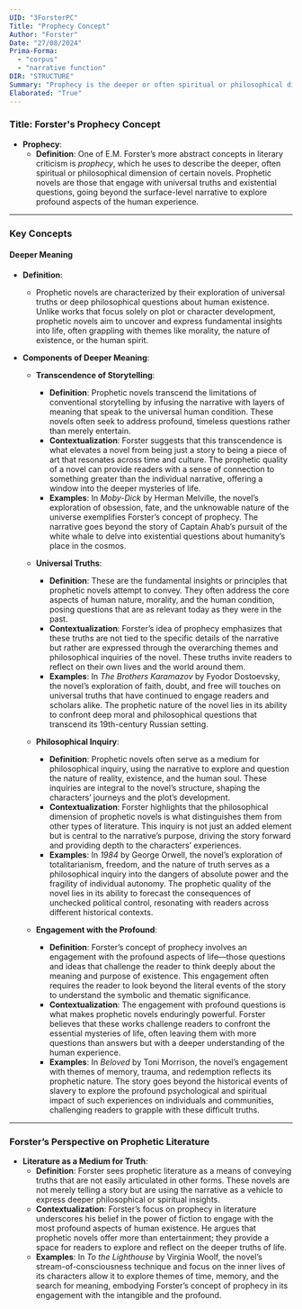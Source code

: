 ```yaml
---
UID: "3ForsterPC"
Title: "Prophecy Concept"
Author: "Forster"
Date: "27/08/2024"
Prima-Forma:
  - "corpus"
  - "narrative function"
DIR: "STRUCTURE"
Summary: "Prophecy is the deeper or often spiritual or philosophical dimension of certain novels."
Elaborated: "True"
---
```

### Title: **Forster's Prophecy Concept**

- **Prophecy**:
  - **Definition**: One of E.M. Forster’s more abstract concepts in literary criticism is *prophecy*, which he uses to describe the deeper, often spiritual or philosophical dimension of certain novels. Prophetic novels are those that engage with universal truths and existential questions, going beyond the surface-level narrative to explore profound aspects of the human experience.

---

### **Key Concepts**

#### **Deeper Meaning**

- **Definition**:
  - Prophetic novels are characterized by their exploration of universal truths or deep philosophical questions about human existence. Unlike works that focus solely on plot or character development, prophetic novels aim to uncover and express fundamental insights into life, often grappling with themes like morality, the nature of existence, or the human spirit.

- **Components of Deeper Meaning**:
  - **Transcendence of Storytelling**:
    - **Definition**: Prophetic novels transcend the limitations of conventional storytelling by infusing the narrative with layers of meaning that speak to the universal human condition. These novels often seek to address profound, timeless questions rather than merely entertain.
    - **Contextualization**: Forster suggests that this transcendence is what elevates a novel from being just a story to being a piece of art that resonates across time and culture. The prophetic quality of a novel can provide readers with a sense of connection to something greater than the individual narrative, offering a window into the deeper mysteries of life.
    - **Examples**: In *Moby-Dick* by Herman Melville, the novel’s exploration of obsession, fate, and the unknowable nature of the universe exemplifies Forster’s concept of prophecy. The narrative goes beyond the story of Captain Ahab’s pursuit of the white whale to delve into existential questions about humanity’s place in the cosmos.

  - **Universal Truths**:
    - **Definition**: These are the fundamental insights or principles that prophetic novels attempt to convey. They often address the core aspects of human nature, morality, and the human condition, posing questions that are as relevant today as they were in the past.
    - **Contextualization**: Forster’s idea of prophecy emphasizes that these truths are not tied to the specific details of the narrative but rather are expressed through the overarching themes and philosophical inquiries of the novel. These truths invite readers to reflect on their own lives and the world around them.
    - **Examples**: In *The Brothers Karamazov* by Fyodor Dostoevsky, the novel’s exploration of faith, doubt, and free will touches on universal truths that have continued to engage readers and scholars alike. The prophetic nature of the novel lies in its ability to confront deep moral and philosophical questions that transcend its 19th-century Russian setting.

  - **Philosophical Inquiry**:
    - **Definition**: Prophetic novels often serve as a medium for philosophical inquiry, using the narrative to explore and question the nature of reality, existence, and the human soul. These inquiries are integral to the novel’s structure, shaping the characters’ journeys and the plot’s development.
    - **Contextualization**: Forster highlights that the philosophical dimension of prophetic novels is what distinguishes them from other types of literature. This inquiry is not just an added element but is central to the narrative’s purpose, driving the story forward and providing depth to the characters’ experiences.
    - **Examples**: In *1984* by George Orwell, the novel’s exploration of totalitarianism, freedom, and the nature of truth serves as a philosophical inquiry into the dangers of absolute power and the fragility of individual autonomy. The prophetic quality of the novel lies in its ability to forecast the consequences of unchecked political control, resonating with readers across different historical contexts.

  - **Engagement with the Profound**:
    - **Definition**: Forster’s concept of prophecy involves an engagement with the profound aspects of life—those questions and ideas that challenge the reader to think deeply about the meaning and purpose of existence. This engagement often requires the reader to look beyond the literal events of the story to understand the symbolic and thematic significance.
    - **Contextualization**: The engagement with profound questions is what makes prophetic novels enduringly powerful. Forster believes that these works challenge readers to confront the essential mysteries of life, often leaving them with more questions than answers but with a deeper understanding of the human experience.
    - **Examples**: In *Beloved* by Toni Morrison, the novel’s engagement with themes of memory, trauma, and redemption reflects its prophetic nature. The story goes beyond the historical events of slavery to explore the profound psychological and spiritual impact of such experiences on individuals and communities, challenging readers to grapple with these difficult truths.

---

### **Forster’s Perspective on Prophetic Literature**

- **Literature as a Medium for Truth**:
  - **Definition**: Forster sees prophetic literature as a means of conveying truths that are not easily articulated in other forms. These novels are not merely telling a story but are using the narrative as a vehicle to express deeper philosophical or spiritual insights.
  - **Contextualization**: Forster’s focus on prophecy in literature underscores his belief in the power of fiction to engage with the most profound aspects of human existence. He argues that prophetic novels offer more than entertainment; they provide a space for readers to explore and reflect on the deeper truths of life.
  - **Examples**: In *To the Lighthouse* by Virginia Woolf, the novel’s stream-of-consciousness technique and focus on the inner lives of its characters allow it to explore themes of time, memory, and the search for meaning, embodying Forster’s concept of prophecy in its engagement with the intangible and the profound.
